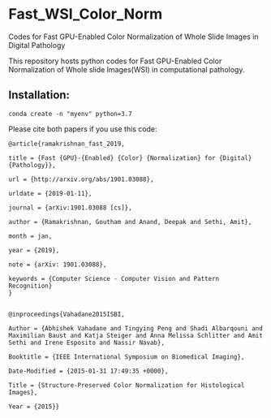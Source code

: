 # Fast_WSI_Color_Norm
Codes for Fast GPU-Enabled Color Normalization of Whole Slide Images in Digital Pathology 

This repository hosts python codes for Fast GPU-Enabled Color Normalization of Whole slide Images(WSI) in computational pathology.

## Installation:
```
conda create -n "myenv" python=3.7
```


Please cite both papers if you use this code: 

	@article{ramakrishnan_fast_2019,

	title = {Fast {GPU}-{Enabled} {Color} {Normalization} for {Digital} {Pathology}},
  
	url = {http://arxiv.org/abs/1901.03088},
  
	urldate = {2019-01-11},
  
	journal = {arXiv:1901.03088 [cs]},
  
	author = {Ramakrishnan, Goutham and Anand, Deepak and Sethi, Amit},
  
	month = jan,
  
	year = {2019},
  
	note = {arXiv: 1901.03088},
  
	keywords = {Computer Science - Computer Vision and Pattern Recognition}
	}


	@inproceedings{Vahadane2015ISBI,

	Author = {Abhishek Vahadane and Tingying Peng and Shadi Albarqouni and Maximilian Baust and Katja Steiger and Anna Melissa Schlitter and Amit Sethi and Irene Esposito and Nassir Navab},
  
	Booktitle = {IEEE International Symposium on Biomedical Imaging},
  
	Date-Modified = {2015-01-31 17:49:35 +0000},
  
	Title = {Structure-Preserved Color Normalization for Histological Images},
  
	Year = {2015}}
